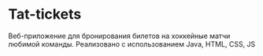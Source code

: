 # Tat-tickets
Веб-приложение для бронирования билетов на хоккейные матчи любимой команды. 
Реализовано с использованием Java, HTML, CSS, JS 
